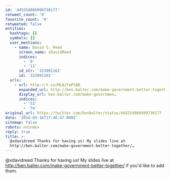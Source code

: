 ```yaml
---
id: '445254866999730177'
retweet_count: '0'
favorite_count: '0'
retweeted: false
entities:
  hashtags: []
  symbols: []
  user_mentions:
    - name: David S. Reed
      screen_name: xDavidReed
      indices:
        - '0'
        - '11'
      id_str: '323891162'
      id: '323891162'
  urls:
    - url: http://t.co/ML8zTeP1QB
      expanded_url: http://ben.balter.com/make-government-better-together/
      display_url: ben.balter.com/make-governmen…
      indices:
        - '52'
        - '74'
original_url: https://twitter.com/benbalter/status/445254866999730177
date: '2014-03-16T17:46:47.000Z'
sitemap: false
robots: noindex
reply: true
title: >-
  @xdavidreed Thanks for having us! My slides live at
  http://ben.balter.com/make-government-better-together/…
---
```


@xdavidreed Thanks for having us! My slides live at http://ben.balter.com/make-government-better-together/ if you'd like to add them.